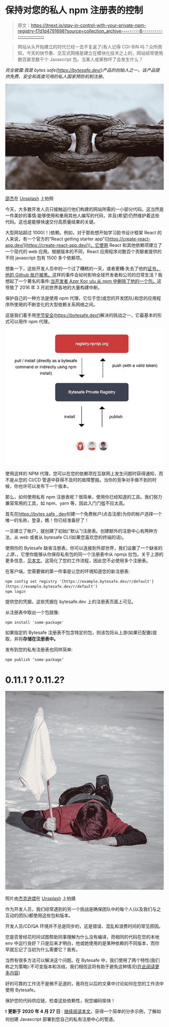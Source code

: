 # 保持对您的私人 npm 注册表的控制

> 原文：<https://itnext.io/stay-in-control-with-your-private-npm-registry-f7d1d4791698?source=collection_archive---------6----------------------->

> 网站从头开始建立的时代已经一去不复返了(有人记得 CGI-BIN 吗？众所周知，今天的快节奏、交互式网络是建立在模块化技术之上的，网站经常使用数百甚至数千个 Javascript 包。当某人或某物坏了会发生什么？

*完全披露:我是 bytes safe(https://bytesafe.dev/)产品的创始人之一，该产品提供免费、安全和高度可用的私人国家预防机制注册。*

![](img/085a643b1b4cde85f2df8a33c1b1a9d8.png)

[邵杰](https://unsplash.com/@neural_notworks?utm_source=medium&utm_medium=referral)在 [Unsplash](https://unsplash.com?utm_source=medium&utm_medium=referral) 上拍照

今天，大多数开发人员只接触运行他们构建的网站所需的一小部分代码。这当然是一件美妙的事情:能够使用和重用其他人编写的代码，并且(希望)仍然维护着这些代码。这也是能够快速交付高质量结果的关键。

大型网站超过 1000(！)依赖。例如，对于那些想开始学习脸书设计框架 React 的人来说，有一个官方的“React getting starter app”([https://create-react-app.dev/](https://create-react-app.dev/))，它使用 React 和其他依赖项建立了一个现代的 web 应用。根据版本的不同，React 应用程序对数百个贡献者提供的不同 javascript 包有 1500 多个依赖项。

想象一下，这些开发人员中的一个过了糟糕的一天，或者更糟:失去了他的[证书，他的 Github 账户被黑。](https://www.zdnet.com/article/a-hacker-is-wiping-git-repositories-and-asking-for-a-ransom/)这样的事件会如何影响全球开发者和公司的日常生活？我想起了一个著名的事件:[当开发者 Azer Koç ulu 从 npm 中删除了他的一个包。](https://medium.com/@mproberts/a-discussion-about-the-breaking-of-the-internet-3d4d2a83aa4d)这导致了 2016 年 3 月初世界各地的大量构建中断。

保护自己的一种方法是使用 npm 代理，它位于您(或您的开发团队)和您的应用程序所使用的不断变化的大型依赖关系网络之间。

这是我们着手用[字节安全(https://bytesafe.dev/)](https://bytesafe.dev/)解决的挑战之一，它最基本的形式可以用作 npm 代理。

![](img/f6dd19fe21c2b70f577d427565fca2d0.png)

使用这样的 NPM 代理，您可以在您的依赖项在互联网上发生问题时获得通知，而不是从您的 CI/CD 管道中获得不及时的故障警报。当你的竞争对手做不到的时候，你也许可以发布下一个版本。

那么，如何使用私有 npm 注册表呢？很简单，使用你已经知道的工具。我们努力兼容常用的工具，如 npm、yarn 等，因此入门门槛不应太高。

首先在[https://bytes safe . dev](https://bytesafe.dev)创建一个免费帐户(点击注册)为你的帐户选择一个唯一的名称，登录，瞧！你已经准备好了！

一旦建立了帐户，就创建了初始(“默认”)注册表。创建额外的注册中心有两种方法，从 web 或者从 bytesafe CLI(如果您喜欢您的终端的话)。

使用你的 Bytesafe 缺省注册表，你可以连接到外部世界，我们设置了一个缺省的*上游，*，它使你能够从你保存私有包的同一个注册表中从 npmjs 拉包。关于上游的更多信息，[见本文](https://bytesafe.dev/posts/using-bytesafe-upstreams/)。这简化了您的工作流程，因此您不必使用多个注册表。

在客户端，您需要做的第一件事是让您的环境知道您的新注册表:

```
npm config set registry '[https://example.bytesafe.dev/r/default'](https://example.bytesafe.dev/r/default')
npm login
```

提供您的凭据，这些凭据在 bytesafe.dev 上的注册表页面上可见。

从注册表中取出一个包就像:

```
npm install 'some-package'
```

如果指定的 Bytesafe 注册表不包含特定的包，则该包将从上游(如果已配置)提取，并将**存储在注册表中。**

发布到您的私有注册表也同样简单:

```
npm publish ‘some-package’
```

# 0.11.1 ? 0.11.2?

![](img/7680bcbd1989c50350328f687db49a14.png)

照片由[杰克逊煨](https://unsplash.com/@simmerdownjpg?utm_source=medium&utm_medium=referral)在 [Unsplash](https://unsplash.com?utm_source=medium&utm_medium=referral) 上拍摄

作为开发人员，我们经常遇到的另一个挑战是确保团队中的每个人(以及我们与之互动的团队)都使用这些包和版本。

开发人员/CD/QA 环境并不总是同步的，这是错误、混乱和浪费时间的常见原因。

您是否曾经花时间试图帮助同事理解为什么没有编译，而相同的代码在您的本地 env 中运行良好？只是后来才明白，他或她使用的是某种依赖的不同版本，而你早就忘记了当初为什么需要它？我有。

当然有很多方法可以解决这个问题。在 Bytesafe 中，我们使用了两个特性(我们称之为策略):不可变版本和冻结，我们相信这将有助于避免这种情况([在此阅读更多内容](https://bytesafe.dev/posts/introducing-policies-plugins/))

好的可靠的工作流不是微不足道的，我将在以后的文章中讨论如何在您的工作流中使用 Bytesafe。

保护您的代码供应链，检查这些依赖性，祝您编码愉快！

❗️ **更新于 2020 年 4 月 27 日** : [继续阅读本文](/automate-javascript-deployment-of-npm-packages-with-github-actions-ad82e2acb075)，获得一个简单的分步示例，了解如何创建 Javascript 部署到您自己的私有注册中心的管道。